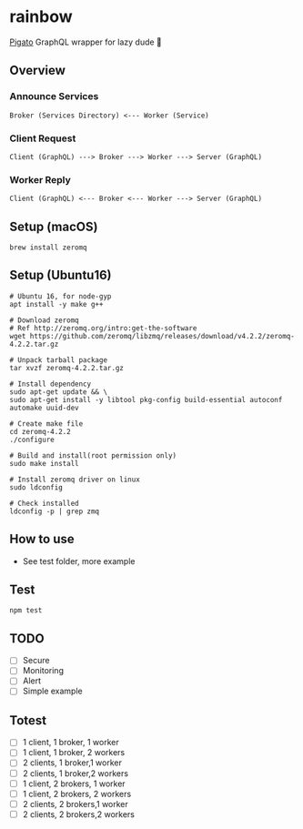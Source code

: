 # rainbow
[Pigato](https://github.com/prdn/pigato) GraphQL wrapper for lazy dude 🌈

## Overview

### Announce Services
```
Broker (Services Directory) <--- Worker (Service)
```

### Client Request
```
Client (GraphQL) ---> Broker ---> Worker ---> Server (GraphQL)
```
### Worker Reply
```
Client (GraphQL) <--- Broker <--- Worker ---> Server (GraphQL)
```

## Setup (macOS)
```shell
brew install zeromq
```

## Setup (Ubuntu16)
```shell
# Ubuntu 16, for node-gyp
apt install -y make g++

# Download zeromq
# Ref http://zeromq.org/intro:get-the-software
wget https://github.com/zeromq/libzmq/releases/download/v4.2.2/zeromq-4.2.2.tar.gz

# Unpack tarball package
tar xvzf zeromq-4.2.2.tar.gz

# Install dependency
sudo apt-get update && \
sudo apt-get install -y libtool pkg-config build-essential autoconf automake uuid-dev

# Create make file
cd zeromq-4.2.2
./configure

# Build and install(root permission only)
sudo make install

# Install zeromq driver on linux
sudo ldconfig

# Check installed
ldconfig -p | grep zmq
```

## How to use
- See test folder, more example

## Test
```shell
npm test
```
## TODO
- [ ] Secure
- [ ] Monitoring
- [ ] Alert
- [ ] Simple example

## Totest
- [ ] 1 client, 1 broker, 1 worker
- [ ] 1 client, 1 broker, 2 workers
- [ ] 2 clients, 1 broker,1 worker
- [ ] 2 clients, 1 broker,2 workers
- [ ] 1 client, 2 brokers, 1 worker
- [ ] 1 client, 2 brokers, 2 workers
- [ ] 2 clients, 2 brokers,1 worker
- [ ] 2 clients, 2 brokers,2 workers